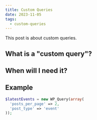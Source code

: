 ```yaml
---
title: Custom Queries
date: 2023-11-05
tags:
  - custom-queries
---
```

This post is about custom queries.
<!-- excerpt -->

## What is a "custom query"?

## When will I need it?

## Example

```php
$latestEvents = new WP_Query(array(
  'posts_per_page' => 2,
  'post_type' => 'event'
));

```